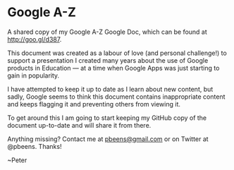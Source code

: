 # Google A-Z
A shared copy of my Google A-Z Google Doc, which can be found at http://goo.gl/d387.

This document was created as a labour of love (and personal challenge!) to support a presentation I created many years about the use of Google products in Education — at a time when Google Apps was just starting to gain in popularity. 

I have attempted to keep it up to date as I learn about new content, but sadly, Google seems to think this document contains inappropriate content and keeps flagging it and preventing others from viewing it. 

To get around this I am going to start keeping my GitHub copy of the document up-to-date and will share it from there. 

Anything missing? Contact me at <pbeens@gmail.com> or on Twitter at @pbeens. Thanks! 

~Peter

